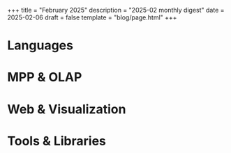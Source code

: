 +++
title = "February 2025"
description = "2025-02 monthly digest"
date = 2025-02-06
draft = false
template = "blog/page.html"
+++

# Languages

# MPP & OLAP

# Web & Visualization

# Tools & Libraries